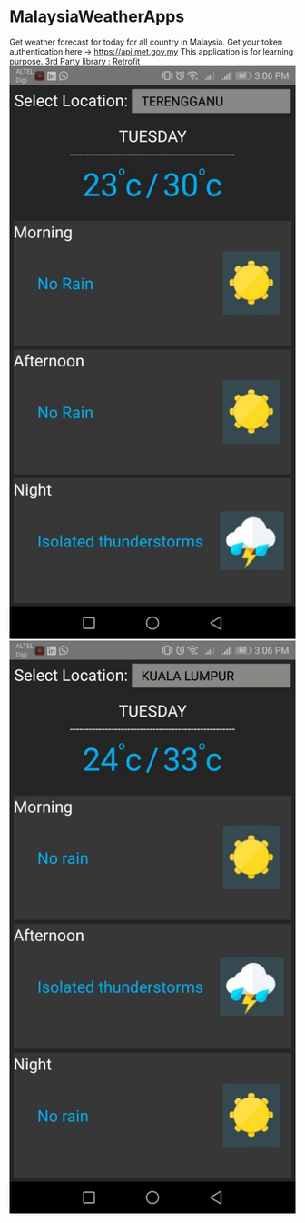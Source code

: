 # MalaysiaWeatherApps
Get weather forecast for today for all country in Malaysia. 
Get your token authentication here -> https://api.met.gov.my
This application is for learning purpose.
3rd Party library : Retrofit 
![plot](https://github.com/athiraIsam/MalaysiaWeatherApps/blob/main/UI/photo1635232016%20(1).jpeg)
![plot](https://github.com/athiraIsam/MalaysiaWeatherApps/blob/main/UI/photo1635232016.jpeg)
